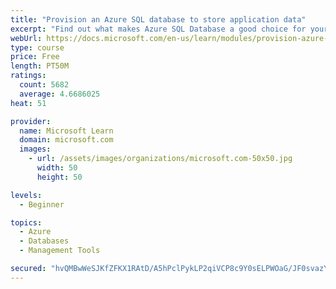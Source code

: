 ```yaml
---
title: "Provision an Azure SQL database to store application data"
excerpt: "Find out what makes Azure SQL Database a good choice for your relational database, how to create the database from the portal and connect with Azure Cloud Shell."
webUrl: https://docs.microsoft.com/en-us/learn/modules/provision-azure-sql-db/
type: course
price: Free
length: PT50M
ratings:
  count: 5682
  average: 4.6686025
heat: 51

provider:
  name: Microsoft Learn
  domain: microsoft.com
  images:
    - url: /assets/images/organizations/microsoft.com-50x50.jpg
      width: 50
      height: 50

levels:
  - Beginner

topics:
  - Azure
  - Databases
  - Management Tools

secured: "hvQMBwWeSJKfZFKX1RAtD/A5hPclPykLP2qiVCP8c9Y0sELPWOaG/JF0svazYEl0ZIDksw9ogG3LgcoAp59UaXzWwlv0sRo2NKhPVsewXEI49oo26mvhZ45G1Y41p1S9xwl/e8fq+mLlU69m8XNMRU7zhdIdCXn/2qV2mFd7UH6/inlNmNc1w5So7CI7bty+JG29R+y9z/F7my9oveGsmdcdrCYkEh3yWb5Oq1CdLX8TixET1VO5pOgd2qbzEuK3ekhb7hr1SXvHMmh0qRPVYdttxq50aXFyJdgTbz87lvODQQeZwgOYs6L+8sbRjlvMEx7geD2Ayp43sCWz0di7WVSQ1sb94s68AuqU0TPvUzbIw+iZ63nk+HPrQx4Eoadkxu4+gMHJxSzAJykM6EKUGru7k0pCS6Bxok4A+1SGKTE=;e1B58REkdHGPAjyNnqD50A=="
---
```



